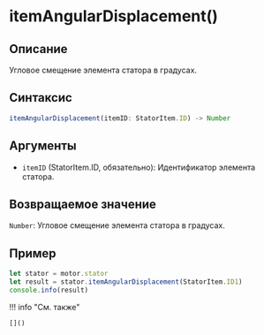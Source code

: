 # itemAngularDisplacement()

## Описание
Угловое смещение элемента статора в градусах.

## Синтаксис
```javascript
itemAngularDisplacement(itemID: StatorItem.ID) -> Number
```

## Аргументы
- `itemID` (StatorItem.ID, обязательно): Идентификатор элемента статора.

## Возвращаемое значение
`Number`: Угловое смещение элемента статора в градусах.

## Пример
```javascript linenums="1"
let stator = motor.stator
let result = stator.itemAngularDisplacement(StatorItem.ID1)
console.info(result)
```

!!! info "См. также"

    []()

